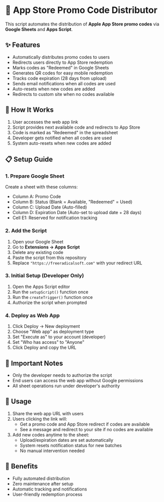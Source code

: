 # 🎯 App Store Promo Code Distributor

This script automates the distribution of **Apple App Store promo codes** via **Google Sheets** and **Apps Script**.

## ✨ Features
- Automatically distributes promo codes to users
- Redirects users directly to App Store redemption
- Marks codes as "Redeemed" in Google Sheets
- Generates QR codes for easy mobile redemption
- Tracks code expiration (28 days from upload)
- Sends email notifications when all codes are used
- Auto-resets when new codes are added
- Redirects to custom site when no codes available

## 🔄 How It Works
1. User accesses the web app link
2. Script provides next available code and redirects to App Store
3. Code is marked as "Redeemed" in the spreadsheet
4. Developer gets notified when all codes are used
5. System auto-resets when new codes are added

## 📋 Setup Guide

### 1. Prepare Google Sheet
Create a sheet with these columns:
- Column A: Promo Code
- Column B: Status (Blank = Available, "Redeemed" = Used)
- Column C: Upload Date (Auto-filled)
- Column D: Expiration Date (Auto-set to upload date + 28 days)
- Cell E1: Reserved for notification tracking

### 2. Add the Script
1. Open your Google Sheet
2. Go to **Extensions → Apps Script**
3. Delete any existing code
4. Paste the script from this repository
5. Replace `"https://freeradicalsoft.com"` with your redirect URL

### 3. Initial Setup (Developer Only)
1. Open the Apps Script editor
2. Run the `setupScript()` function once
3. Run the `createTrigger()` function once
4. Authorize the script when prompted

### 4. Deploy as Web App
1. Click Deploy → New deployment
2. Choose "Web app" as deployment type
3. Set "Execute as" to your account (developer)
4. Set "Who has access" to "Anyone"
5. Click Deploy and copy the URL

## 🔑 Important Notes
- Only the developer needs to authorize the script
- End users can access the web app without Google permissions
- All sheet operations run under developer's authority

## 📱 Usage
1. Share the web app URL with users
2. Users clicking the link will:
   - Get a promo code and App Store redirect if codes are available
   - See a message and redirect to your site if no codes are available
3. Add new codes anytime to the sheet:
   - Upload/expiration dates are set automatically
   - System resets notification status for new batches
   - No manual intervention needed

## 🚀 Benefits
- Fully automated distribution
- Zero maintenance after setup
- Automatic tracking and notifications
- User-friendly redemption process




